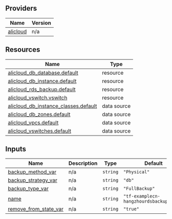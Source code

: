 <!-- BEGIN_TF_DOCS -->
## Providers

| Name | Version |
|------|---------|
| <a name="provider_alicloud"></a> [alicloud](#provider\_alicloud) | n/a |

## Resources

| Name | Type |
|------|------|
| [alicloud_db_database.default](https://registry.terraform.io/providers/hashicorp/alicloud/latest/docs/resources/db_database) | resource |
| [alicloud_db_instance.default](https://registry.terraform.io/providers/hashicorp/alicloud/latest/docs/resources/db_instance) | resource |
| [alicloud_rds_backup.default](https://registry.terraform.io/providers/hashicorp/alicloud/latest/docs/resources/rds_backup) | resource |
| [alicloud_vswitch.vswitch](https://registry.terraform.io/providers/hashicorp/alicloud/latest/docs/resources/vswitch) | resource |
| [alicloud_db_instance_classes.default](https://registry.terraform.io/providers/hashicorp/alicloud/latest/docs/data-sources/db_instance_classes) | data source |
| [alicloud_db_zones.default](https://registry.terraform.io/providers/hashicorp/alicloud/latest/docs/data-sources/db_zones) | data source |
| [alicloud_vpcs.default](https://registry.terraform.io/providers/hashicorp/alicloud/latest/docs/data-sources/vpcs) | data source |
| [alicloud_vswitches.default](https://registry.terraform.io/providers/hashicorp/alicloud/latest/docs/data-sources/vswitches) | data source |

## Inputs

| Name | Description | Type | Default | Required |
|------|-------------|------|---------|:--------:|
| <a name="input_backup_method_var"></a> [backup\_method\_var](#input\_backup\_method\_var) | n/a | `string` | `"Physical"` | no |
| <a name="input_backup_strategy_var"></a> [backup\_strategy\_var](#input\_backup\_strategy\_var) | n/a | `string` | `"db"` | no |
| <a name="input_backup_type_var"></a> [backup\_type\_var](#input\_backup\_type\_var) | n/a | `string` | `"FullBackup"` | no |
| <a name="input_name"></a> [name](#input\_name) | n/a | `string` | `"tf-examplecn-hangzhourdsbackup36002"` | no |
| <a name="input_remove_from_state_var"></a> [remove\_from\_state\_var](#input\_remove\_from\_state\_var) | n/a | `string` | `"true"` | no |
<!-- END_TF_DOCS -->    
